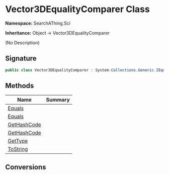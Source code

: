 # Vector3DEqualityComparer Class
**Namespace:** SearchAThing.Sci

**Inheritance:** Object → Vector3DEqualityComparer

(No Description)

## Signature
```csharp
public class Vector3DEqualityComparer : System.Collections.Generic.IEqualityComparer<SearchAThing.Sci.Vector3D>
```
## Methods
|**Name**|**Summary**|
|---|---|
|[Equals](Vector3DEqualityComparer/Equals.md)||
|[Equals](Vector3DEqualityComparer/Equals.md#equalsvector3d-vector3d)||
|[GetHashCode](Vector3DEqualityComparer/GetHashCode.md)||
|[GetHashCode](Vector3DEqualityComparer/GetHashCode.md#gethashcodevector3d)||
|[GetType](Vector3DEqualityComparer/GetType.md)||
|[ToString](Vector3DEqualityComparer/ToString.md)||
## Conversions

